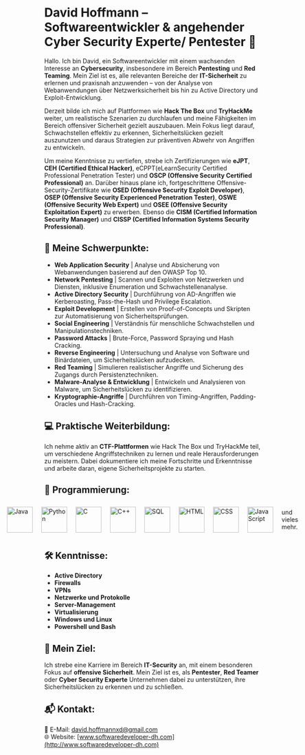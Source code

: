 # David Hoffmann – Softwareentwickler & angehender Cyber Security Experte/ Pentester 🔐

Hallo. Ich bin David, ein Softwareentwickler mit einem wachsenden Interesse an **Cybersecurity**, insbesondere im Bereich **Pentesting** und **Red Teaming**. Mein Ziel ist es, alle relevanten Bereiche der **IT-Sicherheit** zu erlernen und praxisnah anzuwenden – von der Analyse von Webanwendungen über Netzwerksicherheit bis hin zu Active Directory und Exploit-Entwicklung.

Derzeit bilde ich mich auf Plattformen wie **Hack The Box** und **TryHackMe** weiter, um realistische Szenarien zu durchlaufen und meine Fähigkeiten im Bereich offensiver Sicherheit gezielt auszubauen. Mein Fokus liegt darauf, Schwachstellen effektiv zu erkennen, Sicherheitslücken gezielt auszunutzen und daraus Strategien zur präventiven Abwehr von Angriffen zu entwickeln. 

Um meine Kenntnisse zu vertiefen, strebe ich Zertifizierungen wie **eJPT**, **CEH (Certified Ethical Hacker)**, eCPPT(eLearnSecurity Certified Professional Penetration Tester) und **OSCP (Offensive Security Certified Professional)** an. Darüber hinaus plane ich, fortgeschrittene Offensive-Security-Zertifikate wie **OSED (Offensive Security Exploit Developer)**, **OSEP (Offensive Security Experienced Penetration Tester)**, **OSWE (Offensive Security Web Expert)** und **OSEE (Offensive Security Exploitation Expert)** zu erwerben. Ebenso die **CISM (Certified Information Security Manager)** und **CISSP (Certified Information Systems Security Professional)**.

## 🎯 Meine Schwerpunkte:
- **Web Application Security** | Analyse und Absicherung von Webanwendungen basierend auf den OWASP Top 10.
- **Network Pentesting** | Scannen und Exploiten von Netzwerken und Diensten, inklusive Enumeration und Schwachstellenanalyse.  
- **Active Directory Security** | Durchführung von AD-Angriffen wie Kerberoasting, Pass-the-Hash und Privilege Escalation.  
- **Exploit Development** | Erstellen von Proof-of-Concepts und Skripten zur Automatisierung von Sicherheitsprüfungen.  
- **Social Engineering** | Verständnis für menschliche Schwachstellen und Manipulationstechniken.  
- **Password Attacks** | Brute-Force, Password Spraying und Hash Cracking. 
- **Reverse Engineering** | Untersuchung und Analyse von Software und Binärdateien, um Sicherheitslücken aufzudecken.
- **Red Teaming** | Simulieren realistischer Angriffe und Sicherung des Zugangs durch Persistenztechniken.  
- **Malware-Analyse & Entwicklung** | Entwickeln und Analysieren von Malware, um Sicherheitslücken zu identifizieren.  
- **Kryptographie-Angriffe** | Durchführen von Timing-Angriffen, Padding-Oracles und Hash-Cracking.  

## 💻 Praktische Weiterbildung:
Ich nehme aktiv an **CTF-Plattformen** wie Hack The Box und TryHackMe teil, um verschiedene Angriffstechniken zu lernen und reale Herausforderungen zu meistern. Dabei dokumentiere ich meine Fortschritte und Erkenntnisse und arbeite daran, eigene Sicherheitsprojekte zu starten.

## 🔧 Programmierung:
<div style="display: flex; justify-content: center; align-items: center; gap: 20px;">
    <img src="https://cdn.jsdelivr.net/gh/devicons/devicon/icons/java/java-original.svg" width="60" height="60" alt="Java"/>
  <img src="https://cdn.jsdelivr.net/gh/devicons/devicon/icons/python/python-original.svg" width="60" height="60" alt="Python"/>
  <img src="https://cdn.jsdelivr.net/gh/devicons/devicon/icons/c/c-original.svg" width="60" height="60" alt="C"/>
  <img src="https://cdn.jsdelivr.net/gh/devicons/devicon/icons/cplusplus/cplusplus-original.svg" width="60" height="60" alt="C++"/>
  <img src="https://cdn.jsdelivr.net/gh/devicons/devicon/icons/mysql/mysql-original-wordmark.svg" width="60" height="60" alt="SQL"/>
  <img src="https://cdn.jsdelivr.net/gh/devicons/devicon/icons/html5/html5-original.svg" width="60" height="60" alt="HTML"/>
  <img src="https://cdn.jsdelivr.net/gh/devicons/devicon/icons/css3/css3-original.svg" width="60" height="60" alt="CSS"/>
  <img src="https://cdn.jsdelivr.net/gh/devicons/devicon/icons/javascript/javascript-original.svg" width="60" height="60" alt="JavaScript"/> <p>   und vieles mehr.</p>
</div>

## 🛠️ Kenntnisse:
- **Active Directory**
- **Firewalls**
- **VPNs**
- **Netzwerke und Protokolle**
- **Server-Management**
- **Virtualisierung**
- **Windows und Linux**
- **Powershell und Bash**

## 🚀 Mein Ziel:
Ich strebe eine Karriere im Bereich **IT-Security** an, mit einem besonderen Fokus auf **offensive Sicherheit**. Mein Ziel ist es, als **Pentester**, **Red Teamer** oder **Cyber Security Experte** Unternehmen dabei zu unterstützen, ihre Sicherheitslücken zu erkennen und zu schließen.

## 📬 Kontakt:
📧 E-Mail: david.hoffmannxd@gmail.com  
🌐 Website: [www.softwaredeveloper-dh.com](http://www.softwaredeveloper-dh.com)
